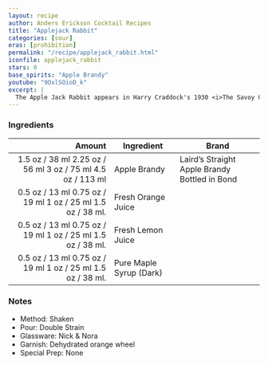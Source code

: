 ```yaml
---
layout: recipe
author: Anders Erickson Cocktail Recipes
title: "Applejack Rabbit"
categories: [sour]
eras: [prohibition]
permalink: "/recipe/applejack_rabbit.html"
iconfile: applejack_rabbit
stars: 0
base_spirits: "Apple Brandy"
youtube: "9OxlSOioD_k"
excerpt: |
  The Apple Jack Rabbit appears in Harry Craddock's 1930 <i>The Savoy Cocktail Book</i> and in David A. Embury's 1948 <i>The Fine Art of Mixing Drinks</i> where he tells us "<i>This drink is also sometimes, for no reason at all, called the Applejack Dynamite. The same cocktail made with a gin base plus a dash of Angostura is called the Old Vermont.</i>"
---
```


### Ingredients

|  Amount | Ingredient              | Brand                                         |
| ------: | ----------------------- | --------------------------------------------- |
|  <span class="onex active">1.5 oz / 38 ml</span> <span class="onehalfx">2.25 oz / 56 ml</span> <span class="twox">3 oz / 75 ml</span> <span class="threex">4.5 oz / 113 ml</span> | Apple Brandy            | Laird’s Straight Apple Brandy Bottled in Bond |
| <span class="onex active">0.5 oz / 13 ml</span> <span class="onehalfx">0.75 oz / 19 ml</span> <span class="twox">1 oz / 25 ml</span> <span class="threex">1.5 oz / 38 ml</span>. | Fresh Orange Juice      |
| <span class="onex active">0.5 oz / 13 ml</span> <span class="onehalfx">0.75 oz / 19 ml</span> <span class="twox">1 oz / 25 ml</span> <span class="threex">1.5 oz / 38 ml</span>. | Fresh Lemon Juice       |
| <span class="onex active">0.5 oz / 13 ml</span> <span class="onehalfx">0.75 oz / 19 ml</span> <span class="twox">1 oz / 25 ml</span> <span class="threex">1.5 oz / 38 ml</span>. | Pure Maple Syrup (Dark) |

### Notes

- Method: Shaken
- Pour: Double Strain
- Glassware: Nick &amp; Nora
- Garnish: Dehydrated orange wheel
- Special Prep: None
